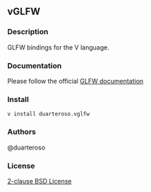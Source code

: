 ## vGLFW

### Description
GLFW bindings for the V language.

### Documentation
Please follow the official [GLFW documentation](https://www.glfw.org/documentation.html)

### Install
`v install duarteroso.vglfw`

### Authors
@duarteroso

### License
[2-clause BSD License](https://opensource.org/licenses/BSD-2-Clause)
